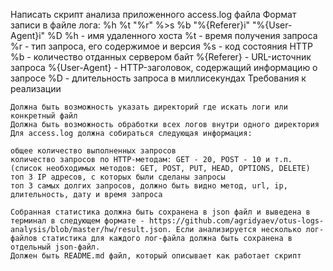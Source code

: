 Написать скрипт анализа приложенного access.log файла
Формат записи в файле лога:
%h %t "%r" %>s %b "%{Referer}i" "%{User-Agent}i" %D
%h - имя удаленного хоста
%t - время получения запроса
%r - тип запроса, его содержимое и версия
%s - код состояния HTTP
%b - количество отданных сервером байт
%{Referer} - URL-источник запроса
%{User-Agent} - HTTP-заголовок, содержащий информацию о запросе
%D - длительность запроса в миллисекундах
Требования к реализации

    Должна быть возможность указать директорий где искать логи или конкретный файл
    Должна быть возможность обработки всех логов внутри одного директория
    Для access.log должна собираться следующая информация:

    общее количество выполненных запросов
    количество запросов по HTTP-методам: GET - 20, POST - 10 и т.п. (список необходимых методов: GET, POST, PUT, HEAD, OPTIONS, DELETE)
    топ 3 IP адресов, с которых были сделаны запросы
    топ 3 самых долгих запросов, должно быть видно метод, url, ip, длительность, дату и время запроса

    Собранная статистика должна быть сохранена в json файл и выведена в терминал в следующем формате - https://github.com/agridyaev/otus-logs-analysis/blob/master/hw/result.json. Если анализируется несколько лог-файлов статистика для каждого лог-файла должна быть сохранена в отдельный json-файл.
    Должен быть README.md файл, который описывает как работает скрипт

